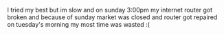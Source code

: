 I tried my best but im slow and on sunday 3:00pm my internet router got broken and because of sunday market was closed and router got repaired on tuesday's morning my most time was wasted :(